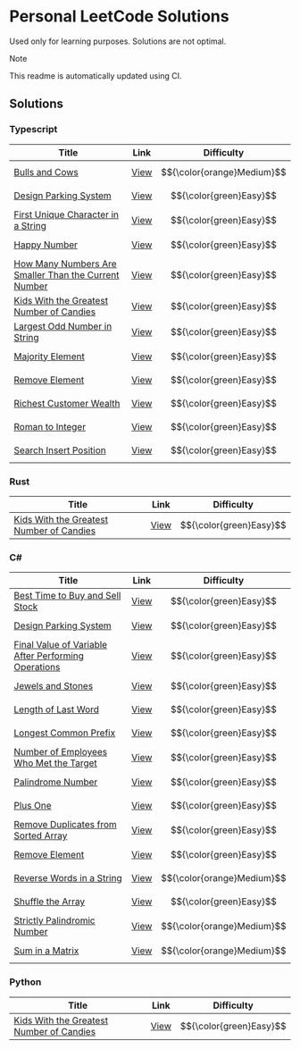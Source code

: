 # Personal LeetCode Solutions

Used only for learning purposes. Solutions are not optimal.

> [!NOTE]  
> This readme is automatically updated using CI.

## Solutions

### Typescript

| Title | Link | Difficulty |
| ----- | ---- | ---------- |
| [Bulls and Cows](./leetcode/tree/master/typescript/bulls-and-cows) | [View](https://leetcode.com/problems/bulls-and-cows) | $${\color{orange}Medium}$$ |
| [Design Parking System](./leetcode/tree/master/typescript/design-parking-system) | [View](https://leetcode.com/problems/design-parking-system) | $${\color{green}Easy}$$ |
| [First Unique Character in a String](./leetcode/tree/master/typescript/first-unique-character-in-a-string) | [View](https://leetcode.com/problems/first-unique-character-in-a-string) | $${\color{green}Easy}$$ |
| [Happy Number](./leetcode/tree/master/typescript/happy-number) | [View](https://leetcode.com/problems/happy-number) | $${\color{green}Easy}$$ |
| [How Many Numbers Are Smaller Than the Current Number](./leetcode/tree/master/typescript/how-many-numbers-are-smaller-than-the-current-number) | [View](https://leetcode.com/problems/how-many-numbers-are-smaller-than-the-current-number) | $${\color{green}Easy}$$ |
| [Kids With the Greatest Number of Candies](./leetcode/tree/master/typescript/kids-with-the-greatest-number-of-candies) | [View](https://leetcode.com/problems/kids-with-the-greatest-number-of-candies) | $${\color{green}Easy}$$ |
| [Largest Odd Number in String](./leetcode/tree/master/typescript/largest-odd-number-in-string) | [View](https://leetcode.com/problems/largest-odd-number-in-string) | $${\color{green}Easy}$$ |
| [Majority Element](./leetcode/tree/master/typescript/majority-element) | [View](https://leetcode.com/problems/majority-element) | $${\color{green}Easy}$$ |
| [Remove Element](./leetcode/tree/master/typescript/remove-element) | [View](https://leetcode.com/problems/remove-element) | $${\color{green}Easy}$$ |
| [Richest Customer Wealth](./leetcode/tree/master/typescript/richest-customer-wealth) | [View](https://leetcode.com/problems/richest-customer-wealth) | $${\color{green}Easy}$$ |
| [Roman to Integer](./leetcode/tree/master/typescript/roman-to-integer) | [View](https://leetcode.com/problems/roman-to-integer) | $${\color{green}Easy}$$ |
| [Search Insert Position](./leetcode/tree/master/typescript/search-insert-position) | [View](https://leetcode.com/problems/search-insert-position) | $${\color{green}Easy}$$ |

### Rust

| Title | Link | Difficulty |
| ----- | ---- | ---------- |
| [Kids With the Greatest Number of Candies](./leetcode/tree/master/rust/kids-with-the-greatest-number-of-candies) | [View](https://leetcode.com/problems/kids-with-the-greatest-number-of-candies) | $${\color{green}Easy}$$ |

### C#

| Title | Link | Difficulty |
| ----- | ---- | ---------- |
| [Best Time to Buy and Sell Stock](./leetcode/tree/master/csharp/best-time-to-buy-and-sell-stock) | [View](https://leetcode.com/problems/best-time-to-buy-and-sell-stock) | $${\color{green}Easy}$$ |
| [Design Parking System](./leetcode/tree/master/csharp/design-parking-system) | [View](https://leetcode.com/problems/design-parking-system) | $${\color{green}Easy}$$ |
| [Final Value of Variable After Performing Operations](./leetcode/tree/master/csharp/final-value-of-variable-after-performing-operations) | [View](https://leetcode.com/problems/final-value-of-variable-after-performing-operations) | $${\color{green}Easy}$$ |
| [Jewels and Stones](./leetcode/tree/master/csharp/jewels-and-stones) | [View](https://leetcode.com/problems/jewels-and-stones) | $${\color{green}Easy}$$ |
| [Length of Last Word](./leetcode/tree/master/csharp/length-of-last-word) | [View](https://leetcode.com/problems/length-of-last-word) | $${\color{green}Easy}$$ |
| [Longest Common Prefix](./leetcode/tree/master/csharp/longest-common-prefix) | [View](https://leetcode.com/problems/longest-common-prefix) | $${\color{green}Easy}$$ |
| [Number of Employees Who Met the Target](./leetcode/tree/master/csharp/number-of-employees-who-met-the-target) | [View](https://leetcode.com/problems/number-of-employees-who-met-the-target) | $${\color{green}Easy}$$ |
| [Palindrome Number](./leetcode/tree/master/csharp/palindrome-number) | [View](https://leetcode.com/problems/palindrome-number) | $${\color{green}Easy}$$ |
| [Plus One](./leetcode/tree/master/csharp/plus-one) | [View](https://leetcode.com/problems/plus-one) | $${\color{green}Easy}$$ |
| [Remove Duplicates from Sorted Array](./leetcode/tree/master/csharp/remove-duplicates-from-sorted-array) | [View](https://leetcode.com/problems/remove-duplicates-from-sorted-array) | $${\color{green}Easy}$$ |
| [Remove Element](./leetcode/tree/master/csharp/remove-element) | [View](https://leetcode.com/problems/remove-element) | $${\color{green}Easy}$$ |
| [Reverse Words in a String](./leetcode/tree/master/csharp/reverse-words-in-a-string) | [View](https://leetcode.com/problems/reverse-words-in-a-string) | $${\color{orange}Medium}$$ |
| [Shuffle the Array](./leetcode/tree/master/csharp/shuffle-the-array) | [View](https://leetcode.com/problems/shuffle-the-array) | $${\color{green}Easy}$$ |
| [Strictly Palindromic Number](./leetcode/tree/master/csharp/strictly-palindromic-number) | [View](https://leetcode.com/problems/strictly-palindromic-number) | $${\color{orange}Medium}$$ |
| [Sum in a Matrix](./leetcode/tree/master/csharp/sum-in-a-matrix) | [View](https://leetcode.com/problems/sum-in-a-matrix) | $${\color{orange}Medium}$$ |

### Python

| Title | Link | Difficulty |
| ----- | ---- | ---------- |
| [Kids With the Greatest Number of Candies](./leetcode/tree/master/python/kids-with-the-greatest-number-of-candies) | [View](https://leetcode.com/problems/kids-with-the-greatest-number-of-candies) | $${\color{green}Easy}$$ |

